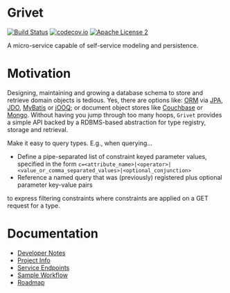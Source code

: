 # Grivet 
[![Build Status](https://travis-ci.org/fastnsilver/grivet.svg)](https://travis-ci.org/fastnsilver/grivet)
[![codecov.io](https://codecov.io/github/fastnsilver/grivet/coverage.svg?branch=master)](https://codecov.io/github/fastnsilver/grivet?branch=master)
[![Apache License 2](https://img.shields.io/badge/license-ASF2-blue.svg)](https://www.apache.org/licenses/LICENSE-2.0.txt)

A micro-service capable of self-service modeling and persistence.


# Motivation

Designing, maintaining and growing a database schema to store and retrieve domain objects is tedious. Yes, there are options like: [ORM](http://www.yegor256.com/2014/12/01/orm-offensive-anti-pattern.html) via [JPA](https://jcp.org/aboutJava/communityprocess/final/jsr338/index.html), [JDO](https://jcp.org/aboutJava/communityprocess/mrel/jsr243/index3.html), [MyBatis](http://www.mybatis.org/mybatis-3/) or [jOOQ](http://www.jooq.org/); or document object stores like [Couchbase](http://www.couchbase.com/nosql-databases/couchbase-server) or [Mongo](https://docs.mongodb.org/manual/).  Without having you jump through too many hoops, `Grivet` provides a simple API backed by a RDBMS-based abstraction for type registry, storage and retrieval. 

Make it easy to query types.  E.g., when querying...

* Define a pipe-separated list of constraint keyed parameter values, specified in the form `c=<attribute_name>|<operator>|<value_or_comma_separated_values>|<optional_conjunction>`
* Reference a named query that was (previously) registered plus optional parameter key-value pairs 

to express filtering constraints where constraints are applied on a GET request for a type.


# Documentation

* [Developer Notes](docs/DEV_NOTES.md)
* [Project Info](http://fastnsilver.github.io/grivet/project-info.html)
* [Service Endpoints](docs/ENDPOINTS.md)
* [Sample Workflow](docs/WORKFLOW.md)
* [Roadmap](docs/ROADMAP.md)
